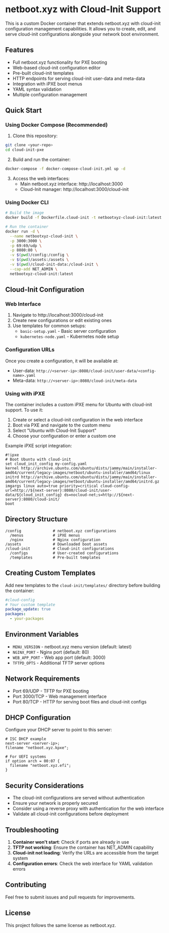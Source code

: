 # netboot.xyz with Cloud-Init Support

This is a custom Docker container that extends netboot.xyz with cloud-init configuration management capabilities. It allows you to create, edit, and serve cloud-init configurations alongside your network boot environment.

## Features

- Full netboot.xyz functionality for PXE booting
- Web-based cloud-init configuration editor
- Pre-built cloud-init templates
- HTTP endpoints for serving cloud-init user-data and meta-data
- Integration with iPXE boot menus
- YAML syntax validation
- Multiple configuration management

## Quick Start

### Using Docker Compose (Recommended)

1. Clone this repository:
```bash
git clone <your-repo>
cd cloud-init-pxe
```

2. Build and run the container:
```bash
docker-compose -f docker-compose-cloud-init.yml up -d
```

3. Access the web interfaces:
   - Main netboot.xyz interface: http://localhost:3000
   - Cloud-Init manager: http://localhost:3000/cloud-init

### Using Docker CLI

```bash
# Build the image
docker build -f Dockerfile.cloud-init -t netbootxyz-cloud-init:latest .

# Run the container
docker run -d \
  --name netbootxyz-cloud-init \
  -p 3000:3000 \
  -p 69:69/udp \
  -p 8080:80 \
  -v $(pwd)/config:/config \
  -v $(pwd)/assets:/assets \
  -v $(pwd)/cloud-init-data:/cloud-init \
  --cap-add NET_ADMIN \
  netbootxyz-cloud-init:latest
```

## Cloud-Init Configuration

### Web Interface

1. Navigate to http://localhost:3000/cloud-init
2. Create new configurations or edit existing ones
3. Use templates for common setups:
   - `basic-setup.yaml` - Basic server configuration
   - `kubernetes-node.yaml` - Kubernetes node setup

### Configuration URLs

Once you create a configuration, it will be available at:
- User-data: `http://<server-ip>:8080/cloud-init/user-data/<config-name>.yaml`
- Meta-data: `http://<server-ip>:8080/cloud-init/meta-data`

### Using with iPXE

The container includes a custom iPXE menu for Ubuntu with cloud-init support. To use it:

1. Create or select a cloud-init configuration in the web interface
2. Boot via PXE and navigate to the custom menu
3. Select "Ubuntu with Cloud-Init Support"
4. Choose your configuration or enter a custom one

Example iPXE script integration:
```ipxe
#!ipxe
# Boot Ubuntu with cloud-init
set cloud_init_config my-config.yaml
kernel http://archive.ubuntu.com/ubuntu/dists/jammy/main/installer-amd64/current/legacy-images/netboot/ubuntu-installer/amd64/linux
initrd http://archive.ubuntu.com/ubuntu/dists/jammy/main/installer-amd64/current/legacy-images/netboot/ubuntu-installer/amd64/initrd.gz
imgargs linux auto=true priority=critical cloud-config-url=http://${next-server}:8080/cloud-init/user-data/${cloud_init_config} ds=nocloud-net;s=http://${next-server}:8080/cloud-init/
boot
```

## Directory Structure

```
/config              # netboot.xyz configurations
  /menus             # iPXE menus
  /nginx             # Nginx configuration
/assets              # Downloaded boot assets
/cloud-init          # Cloud-init configurations
  /configs           # User-created configurations
  /templates         # Pre-built templates
```

## Creating Custom Templates

Add new templates to the `cloud-init/templates/` directory before building the container:

```yaml
#cloud-config
# Your custom template
package_update: true
packages:
  - your-packages
```

## Environment Variables

- `MENU_VERSION` - netboot.xyz menu version (default: latest)
- `NGINX_PORT` - Nginx port (default: 80)
- `WEB_APP_PORT` - Web app port (default: 3000)
- `TFTPD_OPTS` - Additional TFTP server options

## Network Requirements

- Port 69/UDP - TFTP for PXE booting
- Port 3000/TCP - Web management interface
- Port 80/TCP - HTTP for serving boot files and cloud-init configs

## DHCP Configuration

Configure your DHCP server to point to this server:

```
# ISC DHCP example
next-server <server-ip>;
filename "netboot.xyz.kpxe";

# For UEFI systems
if option arch = 00:07 {
  filename "netboot.xyz.efi";
}
```

## Security Considerations

- The cloud-init configurations are served without authentication
- Ensure your network is properly secured
- Consider using a reverse proxy with authentication for the web interface
- Validate all cloud-init configurations before deployment

## Troubleshooting

1. **Container won't start**: Check if ports are already in use
2. **TFTP not working**: Ensure the container has NET_ADMIN capability
3. **Cloud-init not loading**: Verify the URLs are accessible from the target system
4. **Configuration errors**: Check the web interface for YAML validation errors

## Contributing

Feel free to submit issues and pull requests for improvements.

## License

This project follows the same license as netboot.xyz. 